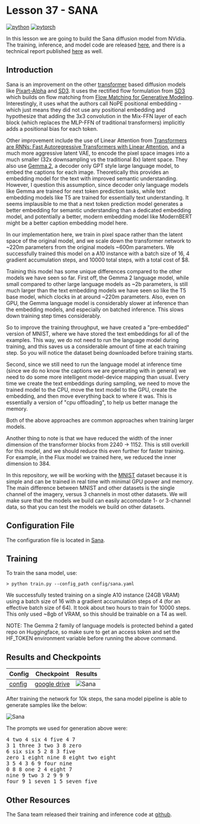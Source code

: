 # Lesson 37 - SANA

[![python](https://img.shields.io/badge/Python-3.9-3776AB.svg?style=flat&logo=python&logoColor=white)](https://www.python.org)
[![pytorch](https://img.shields.io/badge/PyTorch-2.0.0-EE4C2C.svg?style=flat&logo=pytorch)](https://pytorch.org)

In this lesson we are going to build the Sana diffusion model from NVidia. The training, inference, and model code are released [here](https://github.com/NVlabs/Sana), and there is a technical report published [here](https://arxiv.org/abs/2410.10629) as well.

## Introduction 

Sana is an improvement on the other [transformer](https://arxiv.org/abs/2212.09748) based diffusion models like [Pixart-Alpha](https://arxiv.org/abs/2310.00426) and [SD3](https://arxiv.org/abs/2403.03206). It uses the rectified flow formulation from [SD3](https://arxiv.org/abs/2403.03206) which builds on flow matching from [Flow Matching for Generative Modeling](https://arxiv.org/abs/2210.02747). Interestingly, it uses what the authors call NoPE positional embedding - which just means they did not use any positional embedding and hypothesize that adding the 3x3 convolution in the Mix-FFN layer of each block (which replaces the MLP-FFN of traditional transformers) implicitly adds a positional bias for each token.

Other improvement include the use of Linear Attention from [Transformers are RNNs: Fast Autoregressive Transformers with Linear Attention](https://arxiv.org/abs/2006.16236), and a much more aggressive latent VAE, to encode the pixel space images into a much smaller (32x downsampling vs the traditional 8x) latent space. They also use [Gemma 2](https://arxiv.org/abs/2408.00118), a decoder only GPT style large language model, to embed the captions for each image. Theoretically this provides an embedding model for the text with improved semantic understanding. However, I question this assumption, since decoder only language models like Gemma are trained for next token prediction tasks, while text embedding models like T5 are trained for essentially text understanding. It seems implausible to me that a next token prediction model generates a better embedding for semantic understanding than a dedicated embedding model, and potentially a better, modern embedding model like ModernBERT might be a better caption embedding model here.

In our implementation here, we train in pixel space rather than the latent space of the original model, and we scale down the transformer network to ~220m parameters from the original models ~600m parameters. We successfully trained this model on a A10 instance with a batch size of 16, 4 gradient accumulation steps, and 10000 total steps, with a total cost of $8.

Training this model has some unique differences compared to the other models we have seen so far. First off, the Gemma 2 language model, while small compared to other large language models as ~2b parameters, is still much larger than the text embedding models we have seen so like the T5 base model, which clocks in at around ~220m parameters. Also, even on GPU, the Gemma language model is considerably slower at inference than the embedding models, and especially on batched inference. This slows down training step times considerably.

So to improve the training throughput, we have created a "pre-embedded" version of MNIST, where we have stored the text embeddings for all of the examples. This way, we do not need to run the language model during training, and this saves us a considerable amount of time at each training step. So you will notice the dataset being downloaded before training starts.

Second, since we still need to run the language model at inference time (since we do no know the captions we are generating with in general) we need to do some more intelligent model-device mapping than usual. Every time we create the text embeddings during sampling, we need to move the trained model to the CPU, move the text model to the GPU, create the embedding, and then move everything back to where it was. This is essentially a version of "cpu offloading", to help us better manage the memory.

Both of the above approaches are common approaches when training larger models.

Another thing to note is that we have reduced the width of the inner dimension of the transformer blocks from 2240 -> 1152. This is still overkill for this model, and we should reduce this even further for faster training. For example, in the Flux model we trained here, we reduced the inner dimension to 384.

In this repository, we will be working with the [MNIST](https://en.wikipedia.org/wiki/MNIST_database) dataset because it is simple and can be trained in real time with minimal GPU power and memory. The main difference between MNIST and other datasets is the single channel of the imagery, versus 3 channels in most other datasets. We will make sure that the models we build can easily accomodate 1- or 3-channel data, so that you can test the models we build on other datasets.

## Configuration File

The configuration file is located in [Sana](https://github.com/swookey-thinky/mindiffusion/blob/main/config/sana.yaml).

## Training

To train the sana model, use:

```
> python train.py --config_path config/sana.yaml
```

We successfully tested training on a single A10 instance (24GB VRAM) using a batch size of 16 with a gradient accumulation steps of 4 (for an effective batch size of 64). It took about two hours to train for 10000 steps. This only used ~8gb of VRAM, so this should be trainable on a T4 as well.

NOTE: The Gemma 2 family of language models is protected behind a gated repo on Huggingface, so make sure to get an access token and set the HF_TOKEN environment variable before running the above command.

## Results and Checkpoints

| Config | Checkpoint | Results
| ------ | ---------- | -------
| [config](https://github.com/swookey-thinky/mindiffusion/blob/main/config/sana.yaml) | [google drive](https://drive.google.com/file/d/1ksqyJPn25QjftDk_g0sOS3Qqv2p1N8Jz/view?usp=sharing) | ![Sana](https://drive.google.com/uc?export=view&id=1_sUwEAQkN58xtGwJP69q94WO9NxmOWDO)

After training the network for 10k steps, the sana model pipeline is able to generate samples like the below:

![Sana](https://drive.google.com/uc?export=view&id=1_sUwEAQkN58xtGwJP69q94WO9NxmOWDO)

The prompts we used for generation above were:

<pre>
4 two 4 six 4 five 4 7 
3 1 three 3 two 3 8 zero 
6 six six 5 2 8 3 five 
zero 1 eight nine 8 eight two eight 
3 5 4 3 6 9 four nine 
0 8 8 one 2 4 eight 7 
nine 9 two 3 2 9 9 9 
four 9 1 seven 1 5 seven five
</pre>

## Other Resources

The Sana team released their training and inference code at [github](https://github.com/NVlabs/Sana).
